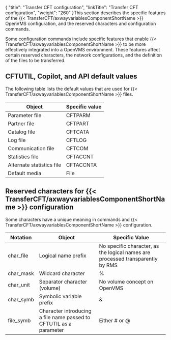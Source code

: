 {
    "title": "Transfer CFT configuration",
    "linkTitle": "Transfer CFT configuration",
    "weight": "260"
}This section describes the specific features of the {{< TransferCFT/axwayvariablesComponentShortName  >}} OpenVMS configuration, and the reserved characters and configuration commands.

Some configuration commands include specific features that enable {{< TransferCFT/axwayvariablesComponentShortName  >}} to be more effectively integrated into a OpenVMS environment. These features affect certain reserved characters, the network configurations, and the definition of the files to be transferred.

CFTUTIL, Copilot, and API default values
----------------------------------------

The following table lists the default values that are used for {{< TransferCFT/axwayvariablesComponentShortName  >}} files.


| Object  | Specific value  |
| --- | --- |
| Parameter file | CFTPARM |
| Partner file | CFTPART |
| Catalog file | CFTCATA |
| Log file | CFTLOG |
| Communication file | CFTCOM |
| Statistics file | CFTACCNT |
| Alternate statistics file | CFTACCNTA |
| Default media | File |


Reserved characters for {{< TransferCFT/axwayvariablesComponentShortName  >}} configuration
------------------------------------------------------------------------------------------------

Some characters have a unique meaning in commands and {{< TransferCFT/axwayvariablesComponentShortName  >}} configuration.


| Notation  | Object  | Specific Value  |
| --- | --- | --- |
| char_file | Logical name prefix | No specific character, as the logical names are processed transparently by RMS |
| char_mask | Wildcard character | % |
| char_unit | Separator character (volume) | No volume concept on OpenVMS |
| char_symb | Symbolic variable prefix | &amp; |
| file_symb | Character introducing a file name passed to CFTUTIL as a parameter | Either # or @ |

